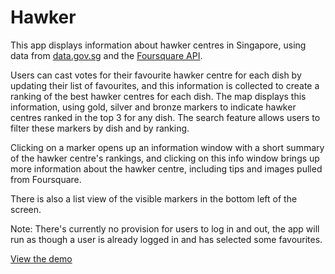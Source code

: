 # Hawker

This app displays information about hawker centres in Singapore, using data from [data.gov.sg](https://data.gov.sg/dataset/hawker-centres) and the [Foursquare API](https://developer.foursquare.com/docs).

Users can cast votes for their favourite hawker centre for each dish by updating their list of favourites, and this information is collected to create a ranking of the best hawker centres for each dish. The map displays this information, using gold, silver and bronze markers to indicate hawker centres ranked in the top 3 for any dish. The search feature allows users to filter these markers by dish and by ranking.

Clicking on a marker opens up an information window with a short summary of the hawker centre's rankings, and clicking on this info window brings up more information about the hawker centre, including tips and images pulled from Foursquare.

There is also a list view of the visible markers in the bottom left of the screen.

Note: There's currently no provision for users to log in and out, the app will run as though a user is already logged in and has selected some favourites.

[View the demo](http://andreacrawford.design/hawker)
